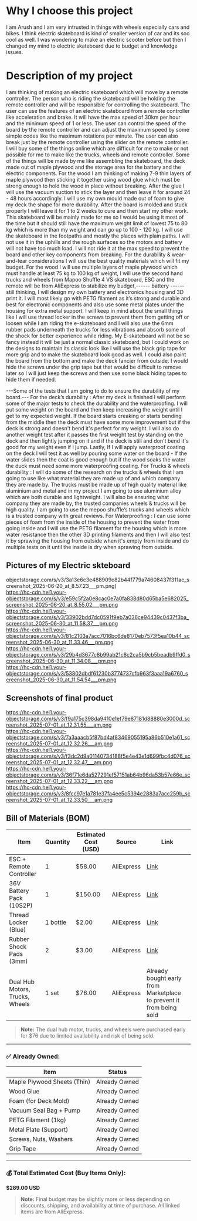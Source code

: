 # **Why I choose this project**
I am Arush and I am very intrusted in things with wheels especially cars and bikes. I think electric skateboard is kind of smaller version of car and its soo cool as well. I was wondering to make an electric scooter before but then I changed my mind to electric skateboard due to budget and knowledge issues.


# **Description of my project**

I am thinking of making an electric skateboard which will move by a remote controller. The person who is riding the skateboard will be holding the remote controller and will be responsible for controlling the skateboard. The user can use the features of an electric skateboard from a remote controller like acceleration and brake. It will have the max speed of 30km per hour and the minimum speed of 1 or less. The user can control the speed of the board by the remote controller and can adjust the maximum speed by some simple codes like the maximum rotations per minute. The user can also break just by the remote controller using the slider on the remote controller.
I will buy some of the things online which are difficult for me to make or not possible for me to make like the trucks, wheels and remote controller. Some of the things will be made by me like assembling the skateboard, the deck made out of maple plywood and the storage area for the battery and the electric components.
For the wood I am thinking of making 7-9 thin layers of maple plywood then sticking it together using wood glue which must be strong enough to hold the wood in place without breaking. After the glue I will use the vacuum suction to stick the layer and then leave it for around 24 - 48 hours accordingly. I will use my own mould made out of foam to give my deck the shape for more durability. After the board is molded and stuck properly I will leave it for 1 to 2 weeks to cure and then start my other work.
This skateboard will be mainly made for me so I would be using it most of the time but it should still have the maximum weight limit of lowest 75 to 80 kg which is more than my weight and can go up to 100 - 120 kg. I will use the skateboard in the footpaths and mostly the places with plain paths. I will not use it in the uphills and the rough surfaces so the motors and battery will not have too much load. I will not ride it at the max speed to prevent the board and other key components from breaking.
For the durability & wear-and-tear considerations I will use the best quality materials which will fit my budget. For the wood I will use multiple layers of maple plywood which must handle at least 75 kg to 100 kg of weight, I will use the second hand trucks and wheels from Mapoo Shuffle 4 VS skateboard, ESC and the remote will be from AliExpress to stabilize my budget,------ battery ------ still thinking, I will design my own battery and electronics housing and 3D print it. I will most likely go with PETG filament as it’s strong and durable and best for electronic components and also use some metal plates under the housing for extra metal support. I will keep in mind about the small things like I will use thread locker in the screws to prevent them from getting off or loosen while I am riding the e-skateboard and I will also use the 6mm rubber pads underneath the trucks for less vibrations and absorb some of the shock for better experience while riding.
My E-skateboard will not be so fancy instead it will be just a normal classic skateboard, but I could work on the designs to maintain its classic look like I will use the black grip tape for more grip and to make the skateboard look good as well. I could also paint the board from the bottom and make the deck fancier from outside. I would hide the screws under the grip tape but that would be difficult to remove later so I will just keep the screws and then use some black hiding tapes to hide them if needed.

---Some of the tests that I am going to do to ensure the durability of my board.---
For the deck’s durability : After my deck is finished I will perform some of the major tests to check the durability and the waterproofing. I will put some weight on the board and then keep increasing the weight until I get to my expected weight. If the board starts creaking or starts bending from the middle then the deck must have some more improvement but if the deck is strong and doesn't bend it's perfect for my weight. I will also do another weight test after it passes the first weight test by standing on the deck and then lightly jumping on it and if the deck is still and don't bend it's good for my weight even if I jump. Lastly, If I will apply waterproof coating on the deck I will test it as well by pouring some water on the board - If the water slides then the coat is good enough but if the wood soaks the water the duck must need some more waterproofing coating. 
For Trucks & wheels durability : I will do some of the research on the trucks & wheels that I am going to use like what material they are made up of and which company they are made by. The trucks must be made up of high quality material like aluminium and metal and in my project I am going to use aluminium alloy which are both durable and lightweight. I will also be ensuring what company they are made by, the trusted companies wheels & trucks will be high quality. I am going to use the mepoo shuffle’s trucks and wheels which is a trusted company with great reviews.
For Waterproofing : I can use some pieces of foam from the inside of the housing to prevent the water from going inside and I will use the PETG filament for the housing which is more water resistance then the other 3D printing filaments and then I will also test it by sprawing the housing from outside when it's empty from inside and do multiple tests on it until the inside is dry when sprawing from outside.


## Pictures of my Electric skteboard

objectstorage.com/s/v3/3a13e6c3e488909c82b44f779a74608437f311ac_screenshot_2025-06-20_at_8.57.23___pm.png)   
https://hc-cdn.hel1.your-objectstorage.com/s/v3/e59c5f2a0e8cac0e7a0fa838d80d65ba5e682025_screenshot_2025-06-20_at_8.55.02___pm.png    
https://hc-cdn.hel1.your-objectstorage.com/s/v3/33902bdd7dc0591f9eb7a036ce94439c0437f3ba_screenshot_2025-06-30_at_11.58.37___pm.png   
https://hc-cdn.hel1.your-objectstorage.com/s/v3/81c2103a7acc7016bc6de8170eb7573f5ea10b44_screenshot_2025-06-30_at_11.33.46___pm.png   
https://hc-cdn.hel1.your-objectstorage.com/s/v3/29b4d3677c8b99ab21c8c2ca5b9cb5beadb9ffd0_screenshot_2025-06-30_at_11.34.08___pm.png    
https://hc-cdn.hel1.your-objectstorage.com/s/v3/53802dbdf61230b3774737cfb963f3aaa19a6760_screenshot_2025-06-30_at_11.54.54___pm.png   


## Screenshots of final product

https://hc-cdn.hel1.your-objectstorage.com/s/v3/f9a175c398da9410e1ef79e87181d88880e3000d_screenshot_2025-07-01_at_12.31.55___am.png   
https://hc-cdn.hel1.your-objectstorage.com/s/v3/7a3aaacb5f87bd4af83469055195a86b510e1a61_screenshot_2025-07-01_at_12.32.26___am.png   
https://hc-cdn.hel1.your-objectstorage.com/s/v3/f3dc2d9a01140734188f5e4e43e1d699fbc4d076_screenshot_2025-07-01_at_12.32.47___am.png   
https://hc-cdn.hel1.your-objectstorage.com/s/v3/36f71e6da527291ef57151ab64b96da53b57e66e_screenshot_2025-07-01_at_12.33.22___am.png   
https://hc-cdn.hel1.your-objectstorage.com/s/v3/8fcc97e1a781e37fa4ee5c5394e2883a7acc259b_screenshot_2025-07-01_at_12.33.50___am.png   



  



## Bill of Materials (BOM)

| **Item**                          | **Quantity** | **Estimated Cost (USD)** | **Source**   | **Link**                                                                                     |
|----------------------------------|--------------|---------------------------|--------------|----------------------------------------------------------------------------------------------|
| ESC + Remote Controller          | 1            | $58.00                    | AliExpress   | [Link](https://www.aliexpress.com/item/1005006417913529.html)                                |
| 36V Battery Pack (10S2P)         | 1            | $150.00                   | AliExpress   | [Link](https://www.puaida.com/products/36v-battery-for-electirc-skateboards?variant=43630754496704) |
| Thread Locker (Blue)             | 1 bottle     | $2.00                     | AliExpress   | [Link](https://www.aliexpress.com/item/1005008992937127.html)                                |
| Rubber Shock Pads (3mm)          | 2            | $3.00                     | AliExpress   | [Link](https://www.aliexpress.com/item/1005009151705318.html)                                |
| Dual Hub Motors, Trucks, Wheels  | 1 set        | $76.00                    | AliExpress   | Already bought early from Marketplace to prevent it from being sold                         |
> **Note:** The dual hub motor, trucks, and wheels were purchased early for $76 due to limited availability and risk of being sold.
---

### ✅ Already Owned:

| **Item**                      | **Status**       |
|------------------------------|------------------|
| Maple Plywood Sheets (Thin)  | Already Owned    |
| Wood Glue                    | Already Owned    |
| Foam (for Deck Mold)         | Already Owned    |
| Vacuum Seal Bag + Pump       | Already Owned    |
| PETG Filament (1kg)          | Already Owned    |
| Metal Plate (Support)        | Already Owned    |
| Screws, Nuts, Washers        | Already Owned    |
| Grip Tape                    | Already Owned    |

---

### 💰 **Total Estimated Cost (Buy Items Only):**  
**$289.00 USD**

> **Note:** Final budget may be slightly more or less depending on discounts, shipping, and availability at time of purchase. All linked items are from AliExpress.

